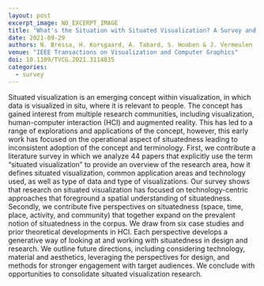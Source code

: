 ```yaml
---
layout: post
excerpt_image: NO_EXCERPT_IMAGE
title: "What's the Situation with Situated Visualization? A Survey and Perspectives on Situatedness"
date: 2021-09-29
authors: N. Bressa, H. Korsgaard, A. Tabard, S. Houben & J. Vermeulen
venue: "IEEE Transactions on Visualization and Computer Graphics"
doi: 10.1109/TVCG.2021.3114835
categories:
  - survey
---
```

Situated visualization is an emerging concept within visualization, in which data is visualized in situ, where it is relevant to people. The concept has gained interest from multiple research communities, including visualization, human-computer interaction (HCI) and augmented reality. This has led to a range of explorations and applications of the concept, however, this early work has focused on the operational aspect of situatedness leading to inconsistent adoption of the concept and terminology. First, we contribute a literature survey in which we analyze 44 papers that explicitly use the term “situated visualization” to provide an overview of the research area, how it defines situated visualization, common application areas and technology used, as well as type of data and type of visualizations. Our survey shows that research on situated visualization has focused on technology-centric approaches that foreground a spatial understanding of situatedness. Secondly, we contribute five perspectives on situatedness (space, time, place, activity, and community) that together expand on the prevalent notion of situatedness in the corpus. We draw from six case studies and prior theoretical developments in HCI. Each perspective develops a generative way of looking at and working with situatedness in design and research. We outline future directions, including considering technology, material and aesthetics, leveraging the perspectives for design, and methods for stronger engagement with target audiences. We conclude with opportunities to consolidate situated visualization research.
